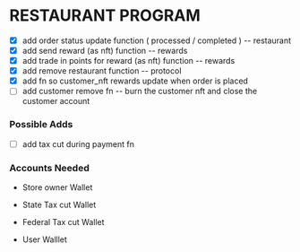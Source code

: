 # RESTAURANT PROGRAM

- [X] add order status update function ( processed / completed ) -- restaurant
- [X] add send reward (as nft) function -- rewards
- [X] add trade in points for reward (as nft) function -- rewards
- [X] add remove restaurant function -- protocol
- [X] add fn so customer_nft rewards update when order is placed 
- [ ] add customer remove fn -- burn the customer nft and close the customer account

### Possible Adds
- [ ] add tax cut during payment fn



### Accounts Needed

- Store owner Wallet
- State Tax cut Wallet
- Federal Tax cut Wallet

- User Walllet